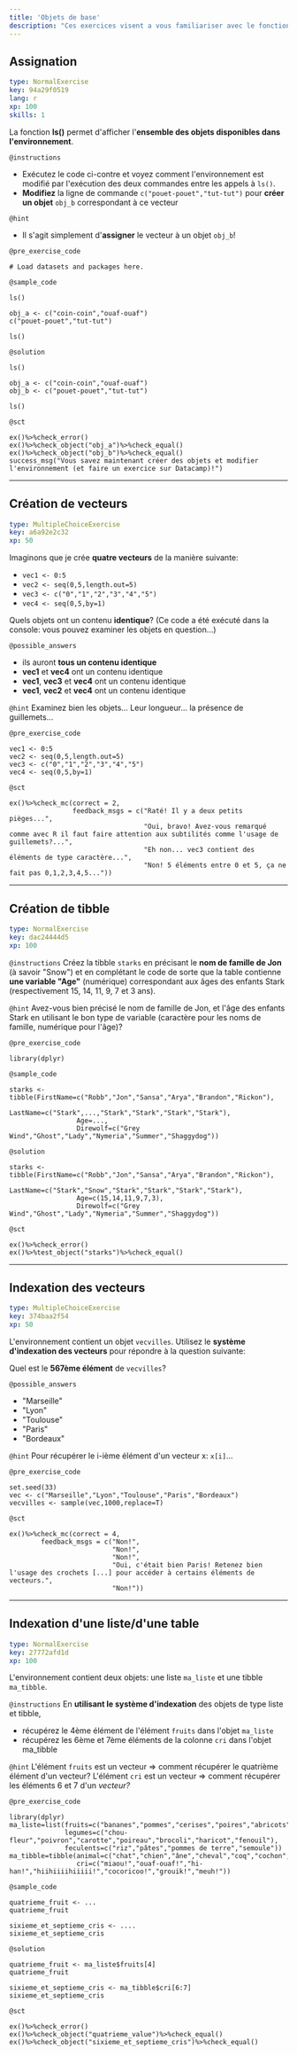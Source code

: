 ```yaml
---
title: 'Objets de base'
description: "Ces exercices visent a vous familiariser avec le fonctionnement de R, les objets, l'environnement, etc.\n\n<a href=\"http://perso.ens-lyon.fr/lise.vaudor/Supports_formation/startR_1_objets_de_base.html\" target=\"_blank\"> Lien vers les diapos de cours </a>"
---
```


## Assignation

```yaml
type: NormalExercise
key: 94a29f0519
lang: r
xp: 100
skills: 1
```

La fonction **ls()** permet d'afficher l'**ensemble des objets disponibles dans l'environnement**.

`@instructions`
- Exécutez le code ci-contre et voyez comment l'environnement est modifié par l'exécution des deux commandes entre les appels à `ls()`.
- **Modifiez** la ligne de commande `c("pouet-pouet","tut-tut")` pour **créer un objet** `obj_b` correspondant à ce vecteur

`@hint`
- Il s'agit simplement d'**assigner** le vecteur à un objet `obj_b`!

`@pre_exercise_code`
```{r}
# Load datasets and packages here.
```

`@sample_code`
```{r}
ls()

obj_a <- c("coin-coin","ouaf-ouaf")
c("pouet-pouet","tut-tut")

ls()
```

`@solution`
```{r}
ls()

obj_a <- c("coin-coin","ouaf-ouaf")
obj_b <- c("pouet-pouet","tut-tut")

ls()
```

`@sct`
```{r}
ex()%>%check_error()
ex()%>%check_object("obj_a")%>%check_equal()
ex()%>%check_object("obj_b")%>%check_equal()
success_msg("Vous savez maintenant créer des objets et modifier l'environnement (et faire un exercice sur Datacamp)!")
```

---

## Création de vecteurs

```yaml
type: MultipleChoiceExercise
key: a6a92e2c32
xp: 50
```

Imaginons que je crée **quatre vecteurs** de la manière suivante:

- `vec1 <- 0:5`
- `vec2 <- seq(0,5,length.out=5)`
- `vec3 <- c("0","1","2","3","4","5")`
- `vec4 <- seq(0,5,by=1)`

Quels objets ont un contenu **identique**? (Ce code a été exécuté dans la console: vous pouvez examiner les objets en question...)

`@possible_answers`
- ils auront **tous un contenu identique**
- **vec1** et **vec4** ont un contenu identique
- **vec1**, **vec3** et **vec4** ont un contenu identique
- **vec1**, **vec2** et **vec4** ont un contenu identique

`@hint`
Examinez bien les objets... Leur longueur... la présence de guillemets...

`@pre_exercise_code`
```{r}
vec1 <- 0:5
vec2 <- seq(0,5,length.out=5)
vec3 <- c("0","1","2","3","4","5")
vec4 <- seq(0,5,by=1)
```

`@sct`
```{r}
ex()%>%check_mc(correct = 2,
                feedback_msgs = c("Raté! Il y a deux petits pièges...",
                                  "Oui, bravo! Avez-vous remarqué comme avec R il faut faire attention aux subtilités comme l'usage de guillemets?...",
                                  "Eh non... vec3 contient des éléments de type caractère...",
                                  "Non! 5 éléments entre 0 et 5, ça ne fait pas 0,1,2,3,4,5..."))				
```

---

## Création de tibble

```yaml
type: NormalExercise
key: dac24444d5
xp: 100
```



`@instructions`
Créez la tibble `starks` en précisant le **nom de famille de Jon** (à savoir "Snow") et en complétant le code de sorte que la table contienne **une variable "Age"** (numérique) correspondant aux âges des enfants Stark (respectivement 15, 14, 11, 9, 7 et 3 ans).

`@hint`
Avez-vous bien précisé le nom de famille de Jon, et l'âge des enfants Stark en utilisant le bon type de variable (caractère pour les noms de famille, numérique pour l'âge)?

`@pre_exercise_code`
```{r}
library(dplyr)
```

`@sample_code`
```{r}
starks <- tibble(FirstName=c("Robb","Jon","Sansa","Arya","Brandon","Rickon"),
                 LastName=c("Stark",...,"Stark","Stark","Stark","Stark"),
                 Age=...,
                 Direwolf=c("Grey Wind","Ghost","Lady","Nymeria","Summer","Shaggydog"))                                          
```

`@solution`
```{r}
starks <- tibble(FirstName=c("Robb","Jon","Sansa","Arya","Brandon","Rickon"),
                 LastName=c("Stark","Snow","Stark","Stark","Stark","Stark"),
                 Age=c(15,14,11,9,7,3),
                 Direwolf=c("Grey Wind","Ghost","Lady","Nymeria","Summer","Shaggydog"))
```

`@sct`
```{r}
ex()%>%check_error()
ex()%>%test_object("starks")%>%check_equal()
```

---

## Indexation des vecteurs

```yaml
type: MultipleChoiceExercise
key: 374baa2f54
xp: 50
```

L'environnement contient un objet `vecvilles`. Utilisez le **système d'indexation des vecteurs** pour répondre à la question suivante:

Quel est le **567ème élément** de `vecvilles`?

`@possible_answers`
- "Marseille"
- "Lyon"
- "Toulouse"
- "Paris"
- "Bordeaux"

`@hint`
Pour récupérer le i-ième élément d'un vecteur x: `x[i]`...

`@pre_exercise_code`
```{r}
set.seed(33)
vec <- c("Marseille","Lyon","Toulouse","Paris","Bordeaux")
vecvilles <- sample(vec,1000,replace=T)
```

`@sct`
```{r}
ex()%>%check_mc(correct = 4,
        feedback_msgs = c("Non!",
                          "Non!",
                          "Non!",
                          "Oui, c'était bien Paris! Retenez bien l'usage des crochets [...] pour accéder à certains éléments de vecteurs.",
                          "Non!"))
```

---

## Indexation d'une liste/d'une table

```yaml
type: NormalExercise
key: 27772afd1d
xp: 100
```

L'environnement contient deux objets: une liste `ma_liste` et une tibble `ma_tibble`.

`@instructions`
En **utilisant le système d'indexation** des objets de type liste et tibble,
- récupérez le 4ème élément de l'élément `fruits` dans l'objet `ma_liste` 
- récupérez les 6ème et 7ème éléments de la colonne `cri` dans l'objet ma_tibble

`@hint`
L'élément `fruits` est un vecteur => comment récupérer le quatrième élément d'un vecteur?
L'élément `cri` est un vecteur => comment récupérer les éléments 6 et 7 d'un _vecteur?_

`@pre_exercise_code`
```{r}
library(dplyr)
ma_liste=list(fruits=c("bananes","pommes","cerises","poires","abricots"),
              legumes=c("chou-fleur","poivron","carotte","poireau","brocoli","haricot","fenouil"),
              feculents=c("riz","pâtes","pommes de terre","semoule"))
ma_tibble=tibble(animal=c("chat","chien","âne","cheval","coq","cochon","vache"),
                 cri=c("miaou!","ouaf-ouaf!","hi-han!","hiihiiiihiiiii!","cocoricoo!","grouik!","meuh!"))
```

`@sample_code`
```{r}
quatrieme_fruit <- ...
quatrieme_fruit

sixieme_et_septieme_cris <- ....
sixieme_et_septieme_cris
```

`@solution`
```{r}
quatrieme_fruit <- ma_liste$fruits[4]
quatrieme_fruit

sixieme_et_septieme_cris <- ma_tibble$cri[6:7]
sixieme_et_septieme_cris
```

`@sct`
```{r}
ex()%>%check_error()
ex()%>%check_object("quatrieme_value")%>%check_equal()
ex()%>%check_object("sixieme_et_septieme_cris")%>%check_equal()
```

